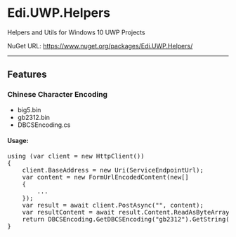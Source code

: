 # Edi.UWP.Helpers
Helpers and Utils for Windows 10 UWP Projects

NuGet URL: https://www.nuget.org/packages/Edi.UWP.Helpers/

---
## Features

### Chinese Character Encoding

- big5.bin
- gb2312.bin
- DBCSEncoding.cs

#### Usage:

<pre>
using (var client = new HttpClient())
{
    client.BaseAddress = new Uri(ServiceEndpointUrl);
    var content = new FormUrlEncodedContent(new[] 
    {
        ...
    });
    var result = await client.PostAsync("", content);
    var resultContent = await result.Content.ReadAsByteArrayAsync();
    return DBCSEncoding.GetDBCSEncoding("gb2312").GetString(resultContent, 0,resultContent.Length - 1);
}
</pre>